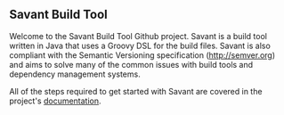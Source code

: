 ## Savant Build Tool

Welcome to the Savant Build Tool Github project. Savant is a build tool written in Java that uses a Groovy DSL for the build files. Savant is also compliant with the Semantic Versioning specification (http://semver.org) and aims to solve many of the common issues with build tools and dependency management systems.

All of the steps required to get started with Savant are covered in the project's [documentation](https://github.com/inversoft/savant-core/wiki/Home).
